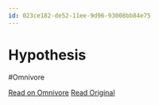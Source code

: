 ```yaml
---
id: 023ce182-de52-11ee-9d96-93008bb84e75
---
```


# Hypothesis
#Omnivore

[Read on Omnivore](https://omnivore.app/me/hypothesis-18e24dcbd8a)
[Read Original](https://hypothes.is/a/Oi7NCt5QEe6DlAfFqKH1_Q)

